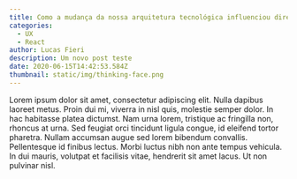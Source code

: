```yaml
---
title: Como a mudança da nossa arquitetura tecnológica influenciou diretamente na nossa transformação digital
categories:
  - UX
  - React
author: Lucas Fieri
description: Um novo post teste
date: 2020-06-15T14:42:53.584Z
thumbnail: static/img/thinking-face.png
---
```

Lorem ipsum dolor sit amet, consectetur adipiscing elit. Nulla dapibus laoreet metus. Proin dui mi, viverra in nisl quis, molestie semper dolor. In hac habitasse platea dictumst. Nam urna lorem, tristique ac fringilla non, rhoncus at urna. Sed feugiat orci tincidunt ligula congue, id eleifend tortor pharetra. Nullam accumsan augue sed lorem bibendum convallis. Pellentesque id finibus lectus. Morbi luctus nibh non ante tempus vehicula. In dui mauris, volutpat et facilisis vitae, hendrerit sit amet lacus. Ut non pulvinar nisl.

